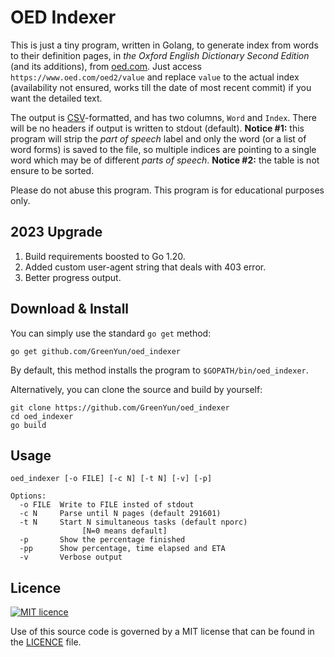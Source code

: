 OED Indexer
===========

This is just a tiny program, written in Golang, to generate index from words to their definition pages, in *the Oxford English Dictionary Second Edition* (and its additions), from [oed.com](https://oed.com).
Just access `https://www.oed.com/oed2/value` and replace `value` to the actual index (availability not ensured, works till the date of most recent commit) if you want the detailed text.

The output is [CSV](https://en.wikipedia.org/wiki/Comma-separated_values)-formatted, and has two columns, `Word` and `Index`.
There will be no headers if output is written to stdout (default).
**Notice #1:** this program will strip the *part of speech* label and only the word (or a list of word forms) is saved to the file, so multiple indices are pointing to a single word which may be of different *parts of speech*.
**Notice #2:** the table is not ensure to be sorted.

Please do not abuse this program. This program is for educational purposes only.

2023 Upgrade
------------

1. Build requirements boosted to Go 1.20.
2. Added custom user-agent string that deals with 403 error.
3. Better progress output.

Download & Install
------------------

You can simply use the standard `go get` method:

```
go get github.com/GreenYun/oed_indexer
```

By default, this method installs the program to `$GOPATH/bin/oed_indexer`.

Alternatively, you can clone the source and build by yourself:

```
git clone https://github.com/GreenYun/oed_indexer
cd oed_indexer
go build
```

Usage
-----

```
oed_indexer [-o FILE] [-c N] [-t N] [-v] [-p]

Options:
  -o FILE  Write to FILE insted of stdout
  -c N     Parse until N pages (default 291601)
  -t N     Start N simultaneous tasks (default nporc)
                [N=0 means default]
  -p       Show the percentage finished
  -pp      Show percentage, time elapsed and ETA
  -v       Verbose output
```

Licence
-------

[![MIT licence](http://img.shields.io/badge/license-MIT-blue.svg)](https://github.com/GreenYun/oed_indexer/blob/master/LICENCE)

Use of this source code is governed by a MIT license that can be found in the [LICENCE](LICENCE) file.
